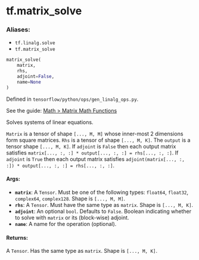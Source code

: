 <div itemscope itemtype="http://developers.google.com/ReferenceObject">
<meta itemprop="name" content="tf.matrix_solve" />
</div>

# tf.matrix_solve

### Aliases:

* `tf.linalg.solve`
* `tf.matrix_solve`

``` python
matrix_solve(
    matrix,
    rhs,
    adjoint=False,
    name=None
)
```



Defined in `tensorflow/python/ops/gen_linalg_ops.py`.

See the guide: [Math > Matrix Math Functions](../../../api_guides/python/math_ops.md#Matrix_Math_Functions)

Solves systems of linear equations.

`Matrix` is a tensor of shape `[..., M, M]` whose inner-most 2 dimensions
form square matrices. `Rhs` is a tensor of shape `[..., M, K]`. The `output` is
a tensor shape `[..., M, K]`.  If `adjoint` is `False` then each output matrix
satisfies `matrix[..., :, :] * output[..., :, :] = rhs[..., :, :]`.
If `adjoint` is `True` then each output matrix satisfies
`adjoint(matrix[..., :, :]) * output[..., :, :] = rhs[..., :, :]`.

#### Args:

* <b>`matrix`</b>: A `Tensor`. Must be one of the following types: `float64`, `float32`, `complex64`, `complex128`.
    Shape is `[..., M, M]`.
* <b>`rhs`</b>: A `Tensor`. Must have the same type as `matrix`.
    Shape is `[..., M, K]`.
* <b>`adjoint`</b>: An optional `bool`. Defaults to `False`.
    Boolean indicating whether to solve with `matrix` or its (block-wise)
    adjoint.
* <b>`name`</b>: A name for the operation (optional).


#### Returns:

A `Tensor`. Has the same type as `matrix`. Shape is `[..., M, K]`.